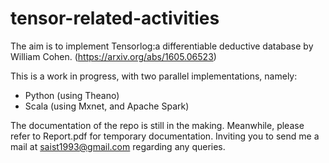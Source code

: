 # tensor-related-activities
The aim is to implement Tensorlog:a differentiable deductive database by William Cohen. (https://arxiv.org/abs/1605.06523)


This is a work in progress, with two parallel implementations, namely:
  - Python (using Theano)
  - Scala (using  Mxnet, and Apache Spark)

The documentation of the repo is still in the making. Meanwhile, please refer to Report.pdf for temporary documentation.
Inviting you to send me a mail at saist1993@gmail.com regarding any queries.


